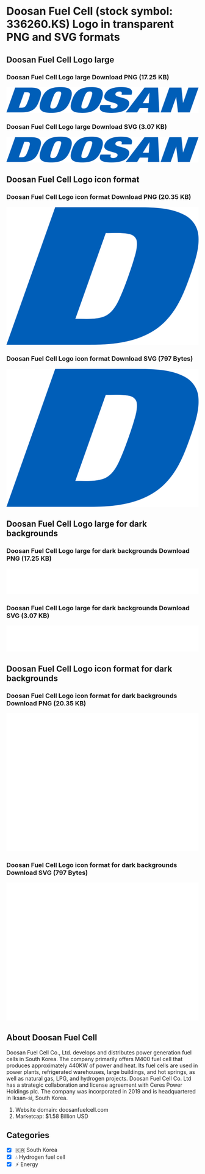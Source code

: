 # Doosan Fuel Cell (stock symbol: 336260.KS) Logo in transparent PNG and SVG formats

## Doosan Fuel Cell Logo large

### Doosan Fuel Cell Logo large Download PNG (17.25 KB)

![Doosan Fuel Cell Logo large Download PNG (17.25 KB)](/img/orig/336260.KS_BIG-b9013e06.png)

### Doosan Fuel Cell Logo large Download SVG (3.07 KB)

![Doosan Fuel Cell Logo large Download SVG (3.07 KB)](/img/orig/336260.KS_BIG-b4869cf9.svg)

## Doosan Fuel Cell Logo icon format

### Doosan Fuel Cell Logo icon format Download PNG (20.35 KB)

![Doosan Fuel Cell Logo icon format Download PNG (20.35 KB)](/img/orig/336260.KS-e7b522f1.png)

### Doosan Fuel Cell Logo icon format Download SVG (797 Bytes)

![Doosan Fuel Cell Logo icon format Download SVG (797 Bytes)](/img/orig/336260.KS-7ba8e5e7.svg)

## Doosan Fuel Cell Logo large for dark backgrounds

### Doosan Fuel Cell Logo large for dark backgrounds Download PNG (17.25 KB)

![Doosan Fuel Cell Logo large for dark backgrounds Download PNG (17.25 KB)](/img/orig/336260.KS_BIG.D-60e777a1.png)

### Doosan Fuel Cell Logo large for dark backgrounds Download SVG (3.07 KB)

![Doosan Fuel Cell Logo large for dark backgrounds Download SVG (3.07 KB)](/img/orig/336260.KS_BIG.D-f07a271d.svg)

## Doosan Fuel Cell Logo icon format for dark backgrounds

### Doosan Fuel Cell Logo icon format for dark backgrounds Download PNG (20.35 KB)

![Doosan Fuel Cell Logo icon format for dark backgrounds Download PNG (20.35 KB)](/img/orig/336260.KS.D-46390c43.png)

### Doosan Fuel Cell Logo icon format for dark backgrounds Download SVG (797 Bytes)

![Doosan Fuel Cell Logo icon format for dark backgrounds Download SVG (797 Bytes)](/img/orig/336260.KS.D-fb753bcf.svg)

## About Doosan Fuel Cell

Doosan Fuel Cell Co., Ltd. develops and distributes power generation fuel cells in South Korea. The company primarily offers M400 fuel cell that produces approximately 440KW of power and heat. Its fuel cells are used in power plants, refrigerated warehouses, large buildings, and hot springs, as well as natural gas, LPG, and hydrogen projects. Doosan Fuel Cell Co. Ltd has a strategic collaboration and license agreement with Ceres Power Holdings plc. The company was incorporated in 2019 and is headquartered in Iksan-si, South Korea.

1. Website domain: doosanfuelcell.com
2. Marketcap: $1.58 Billion USD


## Categories
- [x] 🇰🇷 South Korea
- [x] 💧 Hydrogen fuel cell
- [x] ⚡ Energy
